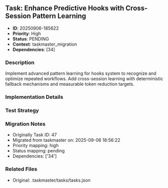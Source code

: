 ## Task: Enhance Predictive Hooks with Cross-Session Pattern Learning
- **ID**: 20250906-185622
- **Priority**: High
- **Status**: PENDING
- **Context**: taskmaster_migration
- **Dependencies**: [34]

### Description
Implement advanced pattern learning for hooks system to recognize and optimize repeated workflows. Add cross-session learning with deterministic fallback mechanisms and measurable token reduction targets.

### Implementation Details


### Test Strategy


### Migration Notes
- Originally Task ID: 47
- Migrated from taskmaster on: 2025-09-06 18:56:22
- Priority mapping: high
- Status mapping: pending
- Dependencies: ['34']

### Related Files
- Original: .taskmaster/tasks/tasks.json
